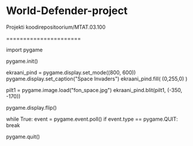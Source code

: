 World-Defender-project
======================

Projekti koodirepositoorium/MTAT.03.100

======================

import pygame

pygame.init()

ekraani_pind = pygame.display.set_mode((800, 600))
pygame.display.set_caption("Space Invaders")
ekraani_pind.fill( (0,255,0) )

pilt1 = pygame.image.load("fon_space.jpg")
ekraani_pind.blit(pilt1, (-350, -170))

pygame.display.flip()

while True:
    event = pygame.event.poll()
    if event.type == pygame.QUIT:
        break

pygame.quit()
